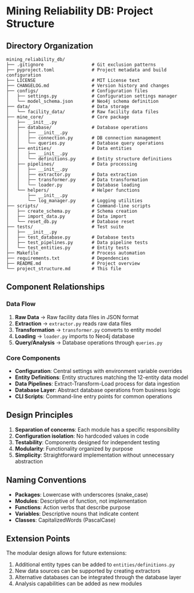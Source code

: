 # Mining Reliability DB: Project Structure

## Directory Organization

```
mining_reliability_db/
├── .gitignore                  # Git exclusion patterns
├── pyproject.toml              # Project metadata and build configuration
├── LICENSE                     # MIT License text
├── CHANGELOG.md                # Version history and changes
├── configs/                    # Configuration files
│   ├── settings.py             # Configuration settings manager
│   └── model_schema.json       # Neo4j schema definition
├── data/                       # Data storage
│   └── facility_data/          # Raw facility data files
├── mine_core/                  # Core package
│   ├── __init__.py
│   ├── database/               # Database operations
│   │   ├── __init__.py
│   │   ├── connection.py       # DB connection management
│   │   └── queries.py          # Database query operations
│   ├── entities/               # Data entities
│   │   ├── __init__.py
│   │   └── definitions.py      # Entity structure definitions
│   ├── pipelines/              # Data processing
│   │   ├── __init__.py
│   │   ├── extractor.py        # Data extraction
│   │   ├── transformer.py      # Data transformation
│   │   └── loader.py           # Database loading
│   └── helpers/                # Helper functions
│       ├── __init__.py
│       └── log_manager.py      # Logging utilities
├── scripts/                    # Command-line scripts
│   ├── create_schema.py        # Schema creation
│   ├── import_data.py          # Data import
│   └── reset_db.py             # Database reset
├── tests/                      # Test suite
│   ├── __init__.py
│   ├── test_database.py        # Database tests
│   ├── test_pipelines.py       # Data pipeline tests
│   └── test_entities.py        # Entity tests
├── Makefile                    # Process automation
├── requirements.txt            # Dependencies
├── README.md                   # Project overview
└── project_structure.md        # This file
```

## Component Relationships

### Data Flow

1. **Raw Data** → Raw facility data files in JSON format
2. **Extraction** → `extractor.py` reads raw data files
3. **Transformation** → `transformer.py` converts to entity model
4. **Loading** → `loader.py` imports to Neo4j database
5. **Query/Analysis** → Database operations through `queries.py`

### Core Components

- **Configuration**: Central settings with environment variable overrides
- **Entity Definitions**: Entity structures matching the 12-entity data model
- **Data Pipelines**: Extract-Transform-Load process for data ingestion
- **Database Layer**: Abstract database operations from business logic
- **CLI Scripts**: Command-line entry points for common operations

## Design Principles

1. **Separation of concerns**: Each module has a specific responsibility
2. **Configuration isolation**: No hardcoded values in code
3. **Testability**: Components designed for independent testing
4. **Modularity**: Functionality organized by purpose
5. **Simplicity**: Straightforward implementation without unnecessary abstraction

## Naming Conventions

- **Packages**: Lowercase with underscores (snake_case)
- **Modules**: Descriptive of function, not implementation
- **Functions**: Action verbs that describe purpose
- **Variables**: Descriptive nouns that indicate content
- **Classes**: CapitalizedWords (PascalCase)

## Extension Points

The modular design allows for future extensions:

1. Additional entity types can be added to `entities/definitions.py`
2. New data sources can be supported by creating extractors
3. Alternative databases can be integrated through the database layer
4. Analysis capabilities can be added as new modules
